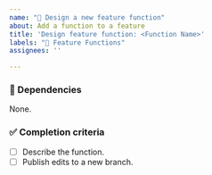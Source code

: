 ```yaml
---
name: "🧩 Design a new feature function"
about: Add a function to a feature
title: 'Design feature function: <Function Name>'
labels: "🧩 Feature Functions"
assignees: ''

---
```


<!-- Pitch the function in this description. -->

### 🛑 Dependencies
<!-- Are there any issues that need to be completed before this one? -->
None.

### ✅ Completion criteria
- [ ] Describe the function.
- [ ] Publish edits to a new branch. <!-- Don't directly commit to main. -->
<!-- Add anything else deemed necessary. -->

